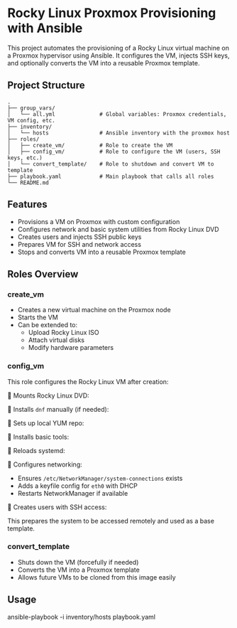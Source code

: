 
#  Rocky Linux Proxmox Provisioning with Ansible

This project automates the provisioning of a Rocky Linux virtual machine on a Proxmox hypervisor using Ansible. It configures the VM, injects SSH keys, and optionally converts the VM into a reusable Proxmox template.

## Project Structure

```
.
├── group_vars/
│   └── all.yml              # Global variables: Proxmox credentials, VM config, etc.
├── inventory/
│   └── hosts                # Ansible inventory with the proxmox host
├── roles/
│   ├── create_vm/           # Role to create the VM
│   ├── config_vm/           # Role to configure the VM (users, SSH keys, etc.)
│   └── convert_template/    # Role to shutdown and convert VM to template
├── playbook.yaml            # Main playbook that calls all roles
└── README.md               
```


## Features

- Provisions a VM on Proxmox with custom configuration
- Configures network and basic system utilities from Rocky Linux DVD
- Creates users and injects SSH public keys
- Prepares VM for SSH and network access
- Stops and converts VM into a reusable Proxmox template

## Roles Overview

### create_vm

- Creates a new virtual machine on the Proxmox node
- Starts the VM
- Can be extended to:
  - Upload Rocky Linux ISO
  - Attach virtual disks
  - Modify hardware parameters

### config_vm

This role configures the Rocky Linux VM after creation:

🔹 Mounts Rocky Linux DVD:

🔹 Installs `dnf` manually (if needed):

🔹 Sets up local YUM repo:

🔹 Installs basic tools:

🔹 Reloads systemd:

🔹 Configures networking:
- Ensures `/etc/NetworkManager/system-connections` exists
- Adds a keyfile config for `eth0` with DHCP
- Restarts NetworkManager if available

🔹 Creates users with SSH access:

This prepares the system to be accessed remotely and used as a base template.

### convert_template

- Shuts down the VM (forcefully if needed)
- Converts the VM into a Proxmox template
- Allows future VMs to be cloned from this image easily

## Usage

ansible-playbook -i inventory/hosts playbook.yaml
